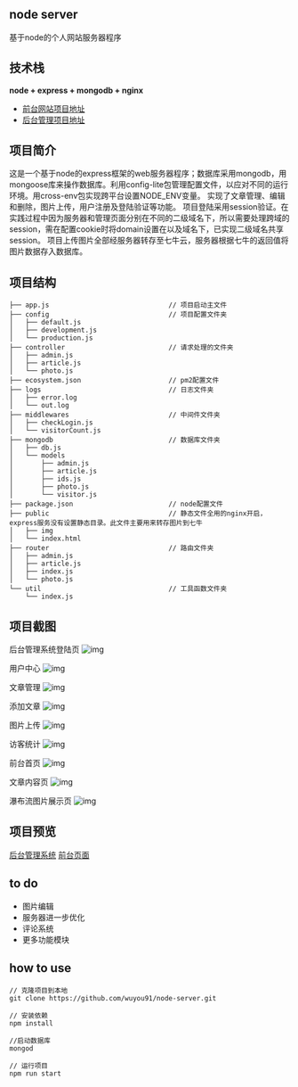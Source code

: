 ## node server
基于node的个人网站服务器程序

## 技术栈
**node + express + mongodb + nginx**

* [前台网站项目地址](https://github.com/wuyou91/website-view)
* [后台管理项目地址](https://github.com/wuyou91/website-admin)

## 项目简介
这是一个基于node的express框架的web服务器程序；数据库采用mongodb，用mongoose库来操作数据库。利用config-lite包管理配置文件，以应对不同的运行环境。用cross-env包实现跨平台设置NODE_ENV变量。
实现了文章管理、编辑和删除，图片上传，用户注册及登陆验证等功能。
项目登陆采用session验证。在实践过程中因为服务器和管理页面分别在不同的二级域名下，所以需要处理跨域的session，需在配置cookie时将domain设置在以及域名下，已实现二级域名共享session。
项目上传图片全部经服务器转存至七牛云，服务器根据七牛的返回值将图片数据存入数据库。

## 项目结构
~~~
├── app.js                              // 项目启动主文件       
├── config                              // 项目配置文件夹
│   ├── default.js
│   ├── development.js
│   └── production.js
├── controller                          // 请求处理的文件夹
│   ├── admin.js                            
│   ├── article.js                          
│   └── photo.js                            
├── ecosystem.json                      // pm2配置文件
├── logs                                // 日志文件夹
│   ├── error.log
│   └── out.log
├── middlewares                         // 中间件文件夹
│   ├── checkLogin.js
│   └── visitorCount.js
├── mongodb                             // 数据库文件夹
│   ├── db.js                               
│   └── models 
│       ├── admin.js
│       ├── article.js
│       ├── ids.js
│       ├── photo.js
│       └── visitor.js
├── package.json                        // node配置文件
├── public                              // 静态文件全用的nginx开启，express服务没有设置静态目录。此文件主要用来转存图片到七牛
│   ├── img
│   └── index.html
├── router                              // 路由文件夹
│   ├── admin.js
│   ├── article.js
│   ├── index.js
│   └── photo.js
└── util                                // 工具函数文件夹
    └── index.js
~~~

## 项目截图
后台管理系统登陆页
![img](http://static.cdn.yancx.cn/mkd/1.jpg)

用户中心
![img](http://static.cdn.yancx.cn/mkd/2.jpg)

文章管理
![img](http://static.cdn.yancx.cn/mkd/3.jpg)

添加文章
![img](http://static.cdn.yancx.cn/mkd/4.jpg)

图片上传
![img](http://static.cdn.yancx.cn/mkd/5.jpg)

访客统计
![img](http://static.cdn.yancx.cn/mkd/6.jpg)

前台首页
![img](http://static.cdn.yancx.cn/mkd/7.jpg)

文章内容页
![img](http://static.cdn.yancx.cn/mkd/8.jpg)

瀑布流图片展示页
![img](http://static.cdn.yancx.cn/mkd/9.jpg)

## 项目预览
[后台管理系统](http://admin.yancx.cn)
[前台页面](http://www.yancx.cn)

## to do
* 图片编辑
* 服务器进一步优化
* 评论系统
* 更多功能模块

## how to use
~~~
// 克隆项目到本地
git clone https://github.com/wuyou91/node-server.git

// 安装依赖
npm install

//启动数据库
mongod

// 运行项目
npm run start
~~~


